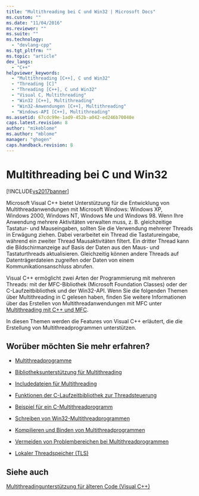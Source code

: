 ```yaml
---
title: "Multithreading bei C und Win32 | Microsoft Docs"
ms.custom: ""
ms.date: "11/04/2016"
ms.reviewer: ""
ms.suite: ""
ms.technology: 
  - "devlang-cpp"
ms.tgt_pltfrm: ""
ms.topic: "article"
dev_langs: 
  - "C++"
helpviewer_keywords: 
  - "Multithreading [C++], C und Win32"
  - "Threading [C]"
  - "Threading [C++], C und Win32"
  - "Visual C, Multithreading"
  - "Win32 [C++], Multithreading"
  - "Win32-Anwendungen [C++], Multithreading"
  - "Windows-API [C++], Multithreading"
ms.assetid: 67cdc99e-1ad9-452b-a042-ed246b70040e
caps.latest.revision: 8
author: "mikeblome"
ms.author: "mblome"
manager: "ghogen"
caps.handback.revision: 8
---
```

# Multithreading bei C und Win32
[!INCLUDE[vs2017banner](../assembler/inline/includes/vs2017banner.md)]

Microsoft Visual C\+\+ bietet Unterstützung für die Entwicklung von Multithreadanwendungen mit Microsoft Windows: Windows XP, Windows 2000, Windows NT, Windows Me und Windows 98.  Wenn Ihre Anwendung mehrere Aktivitäten verwalten muss, z. B. gleichzeitige Tastatur\- und Mauseingaben, sollten Sie die Verwendung mehrerer Threads in Erwägung ziehen.  Dabei verarbeitet ein Thread die Tastatureingabe, während ein zweiter Thread Mausaktivitäten filtert.  Ein dritter Thread kann die Bildschirmanzeige auf Basis der Daten aus den Maus\- und Tastaturthreads aktualisieren.  Gleichzeitig können andere Threads auf Datenträgerdateien zugreifen oder Daten von einem Kommunikationsanschluss abrufen.  
  
 Visual C\+\+ ermöglicht zwei Arten der Programmierung mit mehreren Threads: mit der MFC\-Bibliothek \(Microsoft Foundation Classes\) oder der C\-Laufzeitbibliothek und der Win32\-API.  Wenn Sie die folgenden Themen über Multithreading in C gelesen haben, finden Sie weitere Informationen über das Erstellen von Multithreadanwendungen mit MFC unter [Multithreading mit C\+\+ und MFC](../parallel/multithreading-with-cpp-and-mfc.md).  
  
 In diesen Themen werden die Features von Visual C\+\+ erläutert, die die Erstellung von Multithreadprogrammen unterstützen.  
  
## Worüber möchten Sie mehr erfahren?  
  
-   [Multithreadprogramme](../parallel/multithread-programs.md)  
  
-   [Bibliotheksunterstützung für Multithreading](../parallel/library-support-for-multithreading.md)  
  
-   [Includedateien für Multithreading](../parallel/include-files-for-multithreading.md)  
  
-   [Funktionen der C\-Laufzeitbibliothek zur Threadsteuerung](../parallel/c-run-time-library-functions-for-thread-control.md)  
  
-   [Beispiel für ein C\-Multithreadprogramm](../parallel/sample-multithread-c-program.md)  
  
-   [Schreiben von Win32\-Multithreadprogrammen](../parallel/writing-a-multithreaded-win32-program.md)  
  
-   [Kompilieren und Binden von Multithreadprogrammen](../parallel/compiling-and-linking-multithread-programs.md)  
  
-   [Vermeiden von Problembereichen bei Multithreadprogrammen](../parallel/avoiding-problem-areas-with-multithread-programs.md)  
  
-   [Lokaler Threadspeicher \(TLS\)](../parallel/thread-local-storage-tls.md)  
  
## Siehe auch  
 [Multithreadingunterstützung für älteren Code \(Visual C\+\+\)](../parallel/multithreading-support-for-older-code-visual-cpp.md)